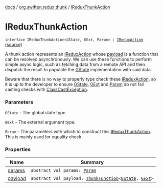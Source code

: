 [docs](../../index.md) / [org.swiften.redux.thunk](../index.md) / [IReduxThunkAction](./index.md)

# IReduxThunkAction

`interface IReduxThunkAction<GState, GExt, Param> : `[`IReduxAction`](../../org.swiften.redux.core/-i-redux-action.md) [(source)](https://github.com/protoman92/KotlinRedux/tree/master/common/common-thunk/src/main/kotlin/org/swiften/redux/thunk/ThunkMiddleware.kt#L48)

A thunk action represents an [IReduxAction](../../org.swiften.redux.core/-i-redux-action.md) whose [payload](payload.md) is a function that can be resolved
asynchronously. We can use these functions to perform simple async logic, such as fetching data
from a remote API and then dispatch the result to populate the [GState](index.md#GState) implementation with said
data.

Beware that there is no way to properly type check these [IReduxAction](../../org.swiften.redux.core/-i-redux-action.md), so it is up to the
developer to ensure [GState](index.md#GState), [GExt](index.md#GExt) and [Param](index.md#Param) do not fail casting checks with
[ClassCastException](http://docs.oracle.com/javase/6/docs/api/java/lang/ClassCastException.html).

### Parameters

`GState` - The global state type.

`GExt` - The external argument type.

`Param` - The parameters with which to construct this [IReduxThunkAction](./index.md). This is mainly
used for equality check.

### Properties

| Name | Summary |
|---|---|
| [params](params.md) | `abstract val params: `[`Param`](index.md#Param) |
| [payload](payload.md) | `abstract val payload: `[`ThunkFunction`](../-thunk-function.md)`<`[`GState`](index.md#GState)`, `[`GExt`](index.md#GExt)`>` |
